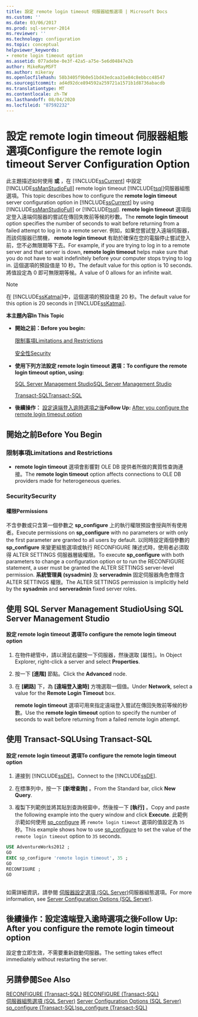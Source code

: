 ```yaml
---
title: 設定 remote login timeout 伺服器組態選項 | Microsoft Docs
ms.custom: ''
ms.date: 03/06/2017
ms.prod: sql-server-2014
ms.reviewer: ''
ms.technology: configuration
ms.topic: conceptual
helpviewer_keywords:
- remote login timeout option
ms.assetid: 077adebe-0e3f-42a5-a75e-5e6d04847e2b
author: MikeRayMSFT
ms.author: mikeray
ms.openlocfilehash: 58b3405f9b0e51bd43edcaa31e84c8ebbcc48547
ms.sourcegitcommit: ad4d92dce894592a259721a1571b1d8736abacdb
ms.translationtype: MT
ms.contentlocale: zh-TW
ms.lasthandoff: 08/04/2020
ms.locfileid: "87592232"
---
```

# <a name="configure-the-remote-login-timeout-server-configuration-option"></a><span data-ttu-id="1edbb-102">設定 remote login timeout 伺服器組態選項</span><span class="sxs-lookup"><span data-stu-id="1edbb-102">Configure the remote login timeout Server Configuration Option</span></span>
  <span data-ttu-id="1edbb-103">此主題描述如何使用 **或** ，在 [!INCLUDE[ssCurrent](../../includes/sscurrent-md.md)] 中設定 [!INCLUDE[ssManStudioFull](../../includes/ssmanstudiofull-md.md)] remote login timeout [!INCLUDE[tsql](../../includes/tsql-md.md)]伺服器組態選項。</span><span class="sxs-lookup"><span data-stu-id="1edbb-103">This topic describes how to configure the **remote login timeout** server configuration option in [!INCLUDE[ssCurrent](../../includes/sscurrent-md.md)] by using [!INCLUDE[ssManStudioFull](../../includes/ssmanstudiofull-md.md)] or [!INCLUDE[tsql](../../includes/tsql-md.md)].</span></span> <span data-ttu-id="1edbb-104">**remote login timeout** 選項指定登入遠端伺服器的嘗試在傳回失敗前等候的秒數。</span><span class="sxs-lookup"><span data-stu-id="1edbb-104">The **remote login timeout** option specifies the number of seconds to wait before returning from a failed attempt to log in to a remote server.</span></span> <span data-ttu-id="1edbb-105">例如，如果您嘗試登入遠端伺服器，而該伺服器已關機， **remote login timeout** 有助於確保在您的電腦停止嘗試登入前，您不必無限期等下去。</span><span class="sxs-lookup"><span data-stu-id="1edbb-105">For example, if you are trying to log in to a remote server and that server is down, **remote login timeout** helps make sure that you do not have to wait indefinitely before your computer stops trying to log in.</span></span> <span data-ttu-id="1edbb-106">這個選項的預設值是 10 秒。</span><span class="sxs-lookup"><span data-stu-id="1edbb-106">The default value for this option is 10 seconds.</span></span> <span data-ttu-id="1edbb-107">將值設定為 0 即可無限期等候。</span><span class="sxs-lookup"><span data-stu-id="1edbb-107">A value of 0 allows for an infinite wait.</span></span>  
  
> [!NOTE]  
>  <span data-ttu-id="1edbb-108">在 [!INCLUDE[ssKatmai](../../includes/sskatmai-md.md)]中，這個選項的預設值是 20 秒。</span><span class="sxs-lookup"><span data-stu-id="1edbb-108">The default value for this option is 20 seconds in [!INCLUDE[ssKatmai](../../includes/sskatmai-md.md)].</span></span>  
  
 <span data-ttu-id="1edbb-109">**本主題內容**</span><span class="sxs-lookup"><span data-stu-id="1edbb-109">**In This Topic**</span></span>  
  
-   <span data-ttu-id="1edbb-110">**開始之前：**</span><span class="sxs-lookup"><span data-stu-id="1edbb-110">**Before you begin:**</span></span>  
  
     [<span data-ttu-id="1edbb-111">限制事項</span><span class="sxs-lookup"><span data-stu-id="1edbb-111">Limitations and Restrictions</span></span>](#Restrictions)  
  
     [<span data-ttu-id="1edbb-112">安全性</span><span class="sxs-lookup"><span data-stu-id="1edbb-112">Security</span></span>](#Security)  
  
-   <span data-ttu-id="1edbb-113">**使用下列方法設定 remote login timeout 選項：**</span><span class="sxs-lookup"><span data-stu-id="1edbb-113">**To configure the remote login timeout option, using:**</span></span>  
  
     [<span data-ttu-id="1edbb-114">SQL Server Management Studio</span><span class="sxs-lookup"><span data-stu-id="1edbb-114">SQL Server Management Studio</span></span>](#SSMSProcedure)  
  
     [<span data-ttu-id="1edbb-115">Transact-SQL</span><span class="sxs-lookup"><span data-stu-id="1edbb-115">Transact-SQL</span></span>](#TsqlProcedure)  
  
-   <span data-ttu-id="1edbb-116">**後續操作：** [設定遠端登入逾時選項之後](#FollowUp)</span><span class="sxs-lookup"><span data-stu-id="1edbb-116">**Follow Up:**  [After you configure the remote login timeout option](#FollowUp)</span></span>  
  
##  <a name="before-you-begin"></a><a name="BeforeYouBegin"></a> <span data-ttu-id="1edbb-117">開始之前</span><span class="sxs-lookup"><span data-stu-id="1edbb-117">Before You Begin</span></span>  
  
###  <a name="limitations-and-restrictions"></a><a name="Restrictions"></a> <span data-ttu-id="1edbb-118">限制事項</span><span class="sxs-lookup"><span data-stu-id="1edbb-118">Limitations and Restrictions</span></span>  
  
-   <span data-ttu-id="1edbb-119">**remote login timeout** 選項會影響對 OLE DB 提供者所做的異質性查詢連接。</span><span class="sxs-lookup"><span data-stu-id="1edbb-119">The **remote login timeout** option affects connections to OLE DB providers made for heterogeneous queries.</span></span>  
  
###  <a name="security"></a><a name="Security"></a> <span data-ttu-id="1edbb-120">Security</span><span class="sxs-lookup"><span data-stu-id="1edbb-120">Security</span></span>  
  
####  <a name="permissions"></a><a name="Permissions"></a> <span data-ttu-id="1edbb-121">權限</span><span class="sxs-lookup"><span data-stu-id="1edbb-121">Permissions</span></span>  
 <span data-ttu-id="1edbb-122">不含參數或只含第一個參數之 **sp_configure** 上的執行權限預設會授與所有使用者。</span><span class="sxs-lookup"><span data-stu-id="1edbb-122">Execute permissions on **sp_configure** with no parameters or with only the first parameter are granted to all users by default.</span></span> <span data-ttu-id="1edbb-123">以同時設定兩個參數的 **sp_configure** 來變更組態選項或執行 RECONFIGURE 陳述式時，使用者必須取得 ALTER SETTINGS 伺服器層級權限。</span><span class="sxs-lookup"><span data-stu-id="1edbb-123">To execute **sp_configure** with both parameters to change a configuration option or to run the RECONFIGURE statement, a user must be granted the ALTER SETTINGS server-level permission.</span></span> <span data-ttu-id="1edbb-124">**系統管理員 (sysadmin)** 及 **serveradmin** 固定伺服器角色會隱含 ALTER SETTINGS 權限。</span><span class="sxs-lookup"><span data-stu-id="1edbb-124">The ALTER SETTINGS permission is implicitly held by the **sysadmin** and **serveradmin** fixed server roles.</span></span>  
  
##  <a name="using-sql-server-management-studio"></a><a name="SSMSProcedure"></a> <span data-ttu-id="1edbb-125">使用 SQL Server Management Studio</span><span class="sxs-lookup"><span data-stu-id="1edbb-125">Using SQL Server Management Studio</span></span>  
  
#### <a name="to-configure-the-remote-login-timeout-option"></a><span data-ttu-id="1edbb-126">設定 remote login timeout 選項</span><span class="sxs-lookup"><span data-stu-id="1edbb-126">To configure the remote login timeout option</span></span>  
  
1.  <span data-ttu-id="1edbb-127">在物件總管中，請以滑鼠右鍵按一下伺服器，然後選取 [屬性]。</span><span class="sxs-lookup"><span data-stu-id="1edbb-127">In Object Explorer, right-click a server and select **Properties**.</span></span>  
  
2.  <span data-ttu-id="1edbb-128">按一下 **[進階]** 節點。</span><span class="sxs-lookup"><span data-stu-id="1edbb-128">Click the **Advanced** node.</span></span>  
  
3.  <span data-ttu-id="1edbb-129">在 **[網路]** 下，為 **[遠端登入逾時]** 方塊選取一個值。</span><span class="sxs-lookup"><span data-stu-id="1edbb-129">Under **Network**, select a value for the **Remote Login Timeout** box.</span></span>  
  
     <span data-ttu-id="1edbb-130">**remote login timeout** 選項可用來指定遠端登入嘗試在傳回失敗前等候的秒數。</span><span class="sxs-lookup"><span data-stu-id="1edbb-130">Use the **remote login timeout** option to specify the number of seconds to wait before returning from a failed remote login attempt.</span></span>  
  
##  <a name="using-transact-sql"></a><a name="TsqlProcedure"></a> <span data-ttu-id="1edbb-131">使用 Transact-SQL</span><span class="sxs-lookup"><span data-stu-id="1edbb-131">Using Transact-SQL</span></span>  
  
#### <a name="to-configure-the-remote-login-timeout-option"></a><span data-ttu-id="1edbb-132">設定 remote login timeout 選項</span><span class="sxs-lookup"><span data-stu-id="1edbb-132">To configure the remote login timeout option</span></span>  
  
1.  <span data-ttu-id="1edbb-133">連接到 [!INCLUDE[ssDE](../../includes/ssde-md.md)]。</span><span class="sxs-lookup"><span data-stu-id="1edbb-133">Connect to the [!INCLUDE[ssDE](../../includes/ssde-md.md)].</span></span>  
  
2.  <span data-ttu-id="1edbb-134">在標準列中，按一下 **[新增查詢]** 。</span><span class="sxs-lookup"><span data-stu-id="1edbb-134">From the Standard bar, click **New Query**.</span></span>  
  
3.  <span data-ttu-id="1edbb-135">複製下列範例並將其貼到查詢視窗中，然後按一下 **[執行]** 。</span><span class="sxs-lookup"><span data-stu-id="1edbb-135">Copy and paste the following example into the query window and click **Execute**.</span></span> <span data-ttu-id="1edbb-136">此範例示範如何使用 [sp_configure](/sql/relational-databases/system-stored-procedures/sp-configure-transact-sql) 將 `remote login timeout` 選項的值設定為 `35` 秒。</span><span class="sxs-lookup"><span data-stu-id="1edbb-136">This example shows how to use [sp_configure](/sql/relational-databases/system-stored-procedures/sp-configure-transact-sql) to set the value of the `remote login timeout` option to `35` seconds.</span></span>  
  
```sql  
USE AdventureWorks2012 ;  
GO  
EXEC sp_configure 'remote login timeout', 35 ;  
GO  
RECONFIGURE ;  
GO  
  
```  
  
 <span data-ttu-id="1edbb-137">如需詳細資訊，請參閱 [伺服器設定選項 &#40;SQL Server&#41;](server-configuration-options-sql-server.md)伺服器組態選項。</span><span class="sxs-lookup"><span data-stu-id="1edbb-137">For more information, see [Server Configuration Options &#40;SQL Server&#41;](server-configuration-options-sql-server.md).</span></span>  
  
##  <a name="follow-up-after-you-configure-the-remote-login-timeout-option"></a><a name="FollowUp"></a> <span data-ttu-id="1edbb-138">後續操作：設定遠端登入逾時選項之後</span><span class="sxs-lookup"><span data-stu-id="1edbb-138">Follow Up: After you configure the remote login timeout option</span></span>  
 <span data-ttu-id="1edbb-139">設定會立即生效，不需要重新啟動伺服器。</span><span class="sxs-lookup"><span data-stu-id="1edbb-139">The setting takes effect immediately without restarting the server.</span></span>  
  
## <a name="see-also"></a><span data-ttu-id="1edbb-140">另請參閱</span><span class="sxs-lookup"><span data-stu-id="1edbb-140">See Also</span></span>  
 <span data-ttu-id="1edbb-141">[RECONFIGURE &#40;Transact-SQL&#41;](/sql/t-sql/language-elements/reconfigure-transact-sql) </span><span class="sxs-lookup"><span data-stu-id="1edbb-141">[RECONFIGURE &#40;Transact-SQL&#41;](/sql/t-sql/language-elements/reconfigure-transact-sql) </span></span>  
 <span data-ttu-id="1edbb-142">[伺服器組態選項 &#40;SQL Server&#41;](server-configuration-options-sql-server.md) </span><span class="sxs-lookup"><span data-stu-id="1edbb-142">[Server Configuration Options &#40;SQL Server&#41;](server-configuration-options-sql-server.md) </span></span>  
 [<span data-ttu-id="1edbb-143">sp_configure &#40;Transact-SQL&#41;</span><span class="sxs-lookup"><span data-stu-id="1edbb-143">sp_configure &#40;Transact-SQL&#41;</span></span>](/sql/relational-databases/system-stored-procedures/sp-configure-transact-sql)  
  
  
